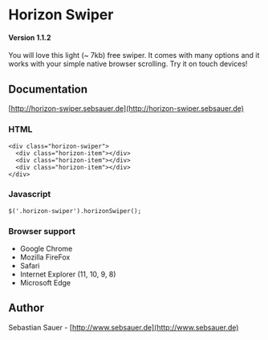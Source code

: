 # Horizon Swiper
#### Version 1.1.2

You will love this light (~ 7kb) free swiper.
It comes with many options and it works with your simple native browser scrolling.
Try it on touch devices!

## Documentation
[http://horizon-swiper.sebsauer.de](http://horizon-swiper.sebsauer.de)

### HTML
```
<div class="horizon-swiper">
  <div class="horizon-item"></div>
  <div class="horizon-item"></div>
  <div class="horizon-item"></div>
</div>
```

### Javascript
```
$('.horizon-swiper').horizonSwiper();
```

### Browser support
* Google Chrome
* Mozilla FireFox
* Safari
* Internet Explorer (11, 10, 9, 8)
* Microsoft Edge

## Author
Sebastian Sauer - [http://www.sebsauer.de](http://www.sebsauer.de)
